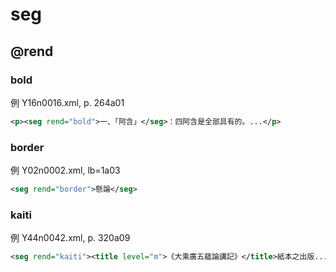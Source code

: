 # seg

## @rend

### bold

例 Y16n0016.xml, p. 264a01

```xml
<p><seg rend="bold">一、「阿含」</seg>：四阿含是全部具有的。...</p>
```

### border

例 Y02n0002.xml, lb=1a03

```xml
<seg rend="border">懸論</seg>
```

### kaiti
例 Y44n0042.xml, p. 320a09
```xml
<seg rend="kaiti"><title level="m">《大乘廣五蘊論講記》</title>紙本之出版...</seg>
```
